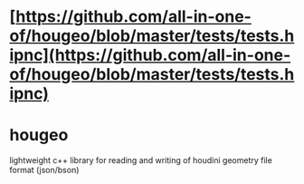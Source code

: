 # [https://github.com/all-in-one-of/hougeo/blob/master/tests/tests.hipnc](https://github.com/all-in-one-of/hougeo/blob/master/tests/tests.hipnc)
# hougeo
lightweight c++ library for reading and writing of houdini geometry file format (json/bson)
